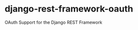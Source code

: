 django-rest-framework-oauth
===========================

OAuth Support for the Django REST Framework

